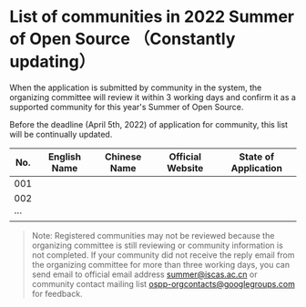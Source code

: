 # List of communities in 2022 Summer of Open Source （Constantly updating）

When the application is submitted by community in the system, the organizing committee will review it within 3 working days and confirm it as a supported community for this year's Summer of Open Source.

Before the deadline (April 5th, 2022) of application for community, this list will be continually updated.

| No.  | English Name | Chinese Name | Official Website | State of Application |
| ---- | ------------ | ------------ | ---------------- | -------------------- |
| 001  |              |              |                  |                      |
| 002  |              |              |                  |                      |
| ···  |              |              |                  |                      |

> Note: Registered communities may not be reviewed because the organizing committee is still reviewing or community information is not completed. If your community did not receive the reply email from the organizing committee for more than three working days, you can send email to official email address summer@iscas.ac.cn or community contact mailing list ospp-orgcontacts@googlegroups.com for feedback.
